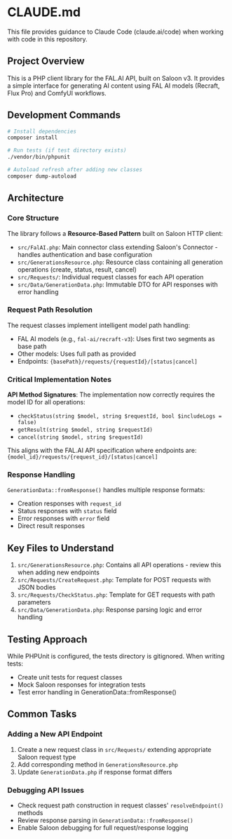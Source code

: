 # CLAUDE.md

This file provides guidance to Claude Code (claude.ai/code) when working with code in this repository.

## Project Overview

This is a PHP client library for the FAL.AI API, built on Saloon v3. It provides a simple interface for generating AI content using FAL AI models (Recraft, Flux Pro) and ComfyUI workflows.

## Development Commands

```bash
# Install dependencies
composer install

# Run tests (if test directory exists)
./vendor/bin/phpunit

# Autoload refresh after adding new classes
composer dump-autoload
```

## Architecture

### Core Structure

The library follows a **Resource-Based Pattern** built on Saloon HTTP client:

- `src/FalAI.php`: Main connector class extending Saloon's Connector - handles authentication and base configuration
- `src/GenerationsResource.php`: Resource class containing all generation operations (create, status, result, cancel)
- `src/Requests/`: Individual request classes for each API operation
- `src/Data/GenerationData.php`: Immutable DTO for API responses with error handling

### Request Path Resolution

The request classes implement intelligent model path handling:
- FAL AI models (e.g., `fal-ai/recraft-v3`): Uses first two segments as base path
- Other models: Uses full path as provided
- Endpoints: `{basePath}/requests/{requestId}/[status|cancel]`

### Critical Implementation Notes

**API Method Signatures**: The implementation now correctly requires the model ID for all operations:
- `checkStatus(string $model, string $requestId, bool $includeLogs = false)`
- `getResult(string $model, string $requestId)`
- `cancel(string $model, string $requestId)`

This aligns with the FAL.AI API specification where endpoints are: `{model_id}/requests/{request_id}/[status|cancel]`

### Response Handling

`GenerationData::fromResponse()` handles multiple response formats:
- Creation responses with `request_id`
- Status responses with `status` field
- Error responses with `error` field
- Direct result responses

## Key Files to Understand

1. `src/GenerationsResource.php`: Contains all API operations - review this when adding new endpoints
2. `src/Requests/CreateRequest.php`: Template for POST requests with JSON bodies
3. `src/Requests/CheckStatus.php`: Template for GET requests with path parameters
4. `src/Data/GenerationData.php`: Response parsing logic and error handling

## Testing Approach

While PHPUnit is configured, the tests directory is gitignored. When writing tests:
- Create unit tests for request classes
- Mock Saloon responses for integration tests
- Test error handling in GenerationData::fromResponse()

## Common Tasks

### Adding a New API Endpoint

1. Create a new request class in `src/Requests/` extending appropriate Saloon request type
2. Add corresponding method in `GenerationsResource.php`
3. Update `GenerationData.php` if response format differs

### Debugging API Issues

- Check request path construction in request classes' `resolveEndpoint()` methods
- Review response parsing in `GenerationData::fromResponse()`
- Enable Saloon debugging for full request/response logging